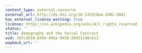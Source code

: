 ```yaml
---
content_type: external-resource
external_url: http://dx.doi.org/10.1353/dem.2002.0041
has_external_license_warning: true
license: https://en.wikipedia.org/wiki/All_rights_reserved
status: ''
title: Demography and the Social Contract
uid: 36fc2b10-b504-406a-9450-20021140c613
wayback_url: ''
---
```

